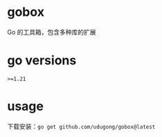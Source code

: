 # gobox
Go 的工具箱，包含多种库的扩展

go versions
==================

`>=1.21`

# usage

下载安装：`go get github.com/udugong/gobox@latest`
